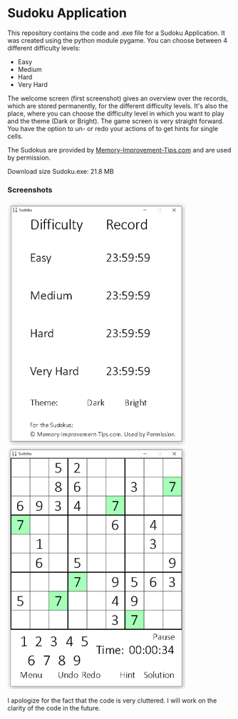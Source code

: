 # Sudoku Application

This repository contains the code and .exe file for a Sudoku Application.
It was created using the python module pygame. You can choose between 4 different difficulty levels:

- Easy
- Medium
- Hard
- Very Hard

The welcome screen (first screenshot) gives an overview over the records, which are stored permanently, for the different difficulty levels.
It's also the place, where you can choose the difficulty level in which you want to play and the theme (Dark or Bright).
The game screen is very straight forward. You have the option to un- or redo your actions of to get hints for single cells.

The Sudokus are provided by [Memory-Improvement-Tips.com](https://www.memory-improvement-tips.com/printable-sudoku-puzzles.html) and are used by permission.

Download size Sudoku.exe: 21.8 MB

### Screenshots

<img src="sudoku_screenshots/Sudoku_welcome_screen_13_07_21.png" alt="Welcome Screen of Sudoku Application" width="400px">
<img src="sudoku_screenshots/Sudoku_game_screen_13_07_21.png" alt="Game Screen of Sudoku Application" width="400px">

I apologize for the fact that the code is very cluttered.
I will work on the clarity of the code in the future.
